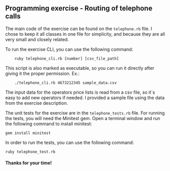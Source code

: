 ## Programming exercise - Routing of telephone calls

The main code of the exercise can be found on the ```telephone.rb``` file.
I chose to keep it all classes in one file for simplicity, and because they 
are all very small and closely related.

To run the exercise CLI, you can use the following command:
		
		ruby telephone_cli.rb [number] [csv_file_path]

This script is also marked as executable, so you can run it directly after giving it the 
proper permission. Ex.:

		./telephone_cli.rb 4673212345 sample_data.csv

The input data for the operators price lists is read from a csv file, so it´s easy to add 
new operators if needed. I provided a sample file using the data from the exercise description.


The unit tests for the exercise are in the ```telephone_tests.rb``` file.
For running the tests, you will need the Minitest gem. Open a
terminal window and run the following command to install minitest:

    gem install minitest

In order to run the tests, you can use the following command:

    ruby telephone_test.rb

#### Thanks for your time!